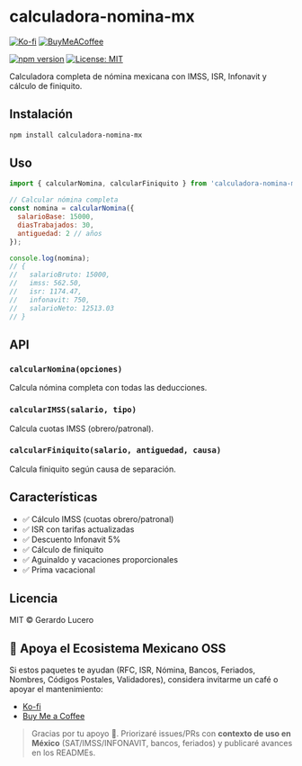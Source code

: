 # calculadora-nomina-mx

<!-- BADGES-DONATIONS-START -->
[![Ko-fi](https://img.shields.io/badge/Ko--fi-Donate-orange?logo=ko-fi)](https://ko-fi.com/gerardolucero)
[![BuyMeACoffee](https://img.shields.io/badge/Buy%20Me%20a%20Coffee-Support-yellow?logo=buy-me-a-coffee)](https://buymeacoffee.com/lucerorios0)
<!-- BADGES-DONATIONS-END -->


[![npm version](https://badge.fury.io/js/calculadora-nomina-mx.svg)](https://badge.fury.io/js/calculadora-nomina-mx)
[![License: MIT](https://img.shields.io/badge/License-MIT-yellow.svg)](https://opensource.org/licenses/MIT)

Calculadora completa de nómina mexicana con IMSS, ISR, Infonavit y cálculo de finiquito.

## Instalación

```bash
npm install calculadora-nomina-mx
```

## Uso

```javascript
import { calcularNomina, calcularFiniquito } from 'calculadora-nomina-mx';

// Calcular nómina completa
const nomina = calcularNomina({
  salarioBase: 15000,
  diasTrabajados: 30,
  antiguedad: 2 // años
});

console.log(nomina);
// {
//   salarioBruto: 15000,
//   imss: 562.50,
//   isr: 1174.47,
//   infonavit: 750,
//   salarioNeto: 12513.03
// }
```

## API

### `calcularNomina(opciones)`
Calcula nómina completa con todas las deducciones.

### `calcularIMSS(salario, tipo)`
Calcula cuotas IMSS (obrero/patronal).

### `calcularFiniquito(salario, antiguedad, causa)`
Calcula finiquito según causa de separación.

## Características

- ✅ Cálculo IMSS (cuotas obrero/patronal)
- ✅ ISR con tarifas actualizadas
- ✅ Descuento Infonavit 5%
- ✅ Cálculo de finiquito
- ✅ Aguinaldo y vacaciones proporcionales
- ✅ Prima vacacional

## Licencia

MIT © Gerardo Lucero

<!-- DONATIONS-START -->
## 💖 Apoya el Ecosistema Mexicano OSS

Si estos paquetes te ayudan (RFC, ISR, Nómina, Bancos, Feriados, Nombres, Códigos Postales, Validadores), considera invitarme un café o apoyar el mantenimiento:

- [Ko-fi](https://ko-fi.com/gerardolucero)
- [Buy Me a Coffee](https://buymeacoffee.com/lucerorios0)

> Gracias por tu apoyo 🙌. Priorizaré issues/PRs con **contexto de uso en México** (SAT/IMSS/INFONAVIT, bancos, feriados) y publicaré avances en los READMEs.
<!-- DONATIONS-END -->
